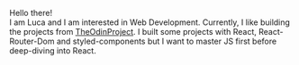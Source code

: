 Hello there! <br>
I am Luca and I am interested in Web Development. Currently, I like building the projects from [TheOdinProject](https://www.theodinproject.com/ "TheOdinProject"). I built some projects with React, React-Router-Dom and styled-components but I want to master JS first before deep-diving into React.

